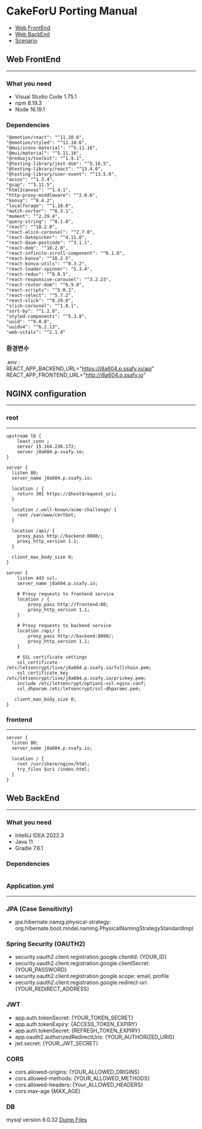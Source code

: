 # CakeForU Porting Manual

- [Web FrontEnd](#web-frontend)
- [Web BackEnd](#web-backend)
- [Scenario](#scenario)

## Web FrontEnd

---

### What you need

- Visual Studio Code 1.75.1
- npm 8.19.3
- Node 16.19.1

### Dependencies

    "@emotion/react": "^11.10.6",
    "@emotion/styled": "^11.10.6",
    "@mui/icons-material": "^5.11.16",
    "@mui/material": "^5.11.16",
    "@reduxjs/toolkit": "^1.9.1",
    "@testing-library/jest-dom": "^5.16.5",
    "@testing-library/react": "^13.4.0",
    "@testing-library/user-event": "^13.5.0",
    "axios": "^1.3.4",
    "gsap": "^3.11.5",
    "html2canvas": "^1.4.1",
    "http-proxy-middleware": "^2.0.6",
    "konva": "^8.4.2",
    "localforage": "^1.10.0",
    "match-sorter": "^6.3.1",
    "moment": "^2.29.4",
    "query-string": "^8.1.0",
    "react": "^18.2.0",
    "react-alice-carousel": "^2.7.0",
    "react-datepicker": "^4.11.0",
    "react-daum-postcode": "^3.1.1",
    "react-dom": "^18.2.0",
    "react-infinite-scroll-component": "^6.1.0",
    "react-konva": "^18.2.5",
    "react-konva-utils": "^0.3.2",
    "react-loader-spinner": "5.3.4",
    "react-redux": "^8.0.5",
    "react-responsive-carousel": "^3.2.23",
    "react-router-dom": "^6.9.0",
    "react-scripts": "^5.0.1",
    "react-select": "^5.7.2",
    "react-slick": "^0.29.0",
    "slick-carousel": "^1.8.1",
    "sort-by": "^1.2.0",
    "styled-components": "^5.3.8",
    "uuid": "^9.0.0",
    "uuidv4": "^6.2.13",
    "web-vitals": "^2.1.4"

### 환경변수

.env :  
REACT_APP_BACKEND_URL="https://j8a604.p.ssafy.io/api"  
REACT_APP_FRONTEND_URL="http://j8a604.p.ssafy.io"

## NGINX configuration

---

### root

---

```
upstream lb {
    least_conn ;
    server 15.164.236.172;
    server j8a604.p.ssafy.io;
}

server {
  listen 80;
  server_name j8a604.p.ssafy.io;

  location / {
    return 301 https://$host$request_uri;
  }

  location /.well-known/acme-challenge/ {
    root /var/www/certbot;
  }

  location /api/ {
    proxy_pass http://backend:8080/;
    proxy_http_version 1.1;
  }

  client_max_body_size 0;
}

server {
    listen 443 ssl;
    server_name j8a604.p.ssafy.io;

    # Proxy requests to frontend service
    location / {
        proxy_pass http://frontend:80;
        proxy_http_version 1.1;
    }

    # Proxy requests to backend service
    location /api/ {
        proxy_pass http://backend:8080/;
        proxy_http_version 1.1;
    }

    # SSL certificate settings
    ssl_certificate /etc/letsencrypt/live/j8a604.p.ssafy.io/fullchain.pem;
    ssl_certificate_key /etc/letsencrypt/live/j8a604.p.ssafy.io/privkey.pem;
    include /etc/letsencrypt/options-ssl-nginx.conf;
    ssl_dhparam /etc/letsencrypt/ssl-dhparams.pem;

   client_max_body_size 0;
}
```

### frontend

---

```
server {
  listen 80;
  server_name j8a604.p.ssafy.io;

  location / {
    root /usr/share/nginx/html;
    try_files $uri /index.html;
  }
}
```

## Web BackEnd

---

### What you need

- IntelliJ IDEA 2022.3
- Java 11
- Gradle 7.6.1

### Dependencies

```

```

### Application.yml

---

### JPA (Case Sensitivity)

- jpa.hibernate.namig.physical-strategy: org.hibernate.boot.model.naming.PhysicalNamingStrategyStandardImpl

### Spring Security (OAUTH2)

- security.oauth2.client.registration.google.clientId: {YOUR_ID}
- security.oauth2.client.registration.google.clientSecret: {YOUR_PASSWORD}
- security.oauth2.client.registration.google.scope: email, profile
- security.oauth2.client.registration.google.redirect-uri: {YOUR_REDIRECT_ADDRESS}

### JWT

- app.auth.tokenSecret: {YOUR_TOKEN_SECRET}
- app.auth.tokenExpiry: {ACCESS_TOKEN_EXPIRY}
- app.auth.tokenSecret: {REFRESH_TOKEN_EXPIRY}
- app.oauth2.authorizedRedirectUris: {YOUR_AUTHORIZED_URIS}
- jwt.secret: {YOUR_JWT_SECRET}

### CORS

- cors.allowed-origins: {YOUR_ALLOWED_ORIGINS}
- cors.allowed-methods: {YOUR_ALLOWED_METHODS}
- cors.allowed-headers: {Your_ALLOWED_HEADERS}
- cors.max-age {MAX_AGE}

### DB

mysql version 8.0.32
[Dump Files](https://lab.ssafy.com/s08-bigdata-recom-sub2/S08P22A604/-/blob/main/exec/Dump/import.sql)
